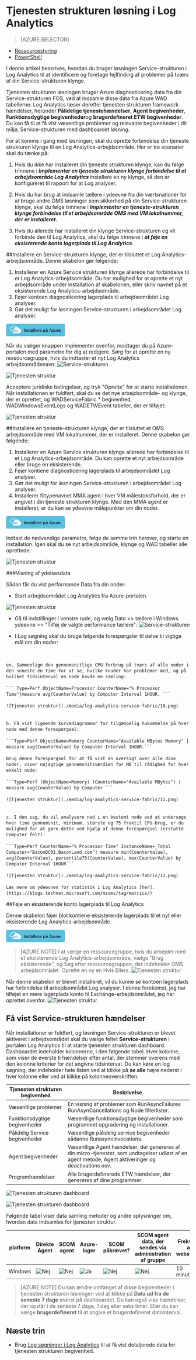 <properties
    pageTitle="Optimere dit miljø med løsningen Service-strukturen i Log Analytics | Microsoft Azure"
    description="Du kan bruge tjenesten strukturen løsningen til at vurdere risikoen og tilstand for tjenesten strukturen programmer, micro-tjenester, noder og klynger."
    services="log-analytics"
    documentationCenter=""
    authors="niniikhena"
    manager="jochan"
    editor=""/>

<tags
    ms.service="log-analytics"
    ms.workload="na"
    ms.tgt_pltfrm="na"
    ms.devlang="na"
    ms.topic="article"
    ms.date="09/21/2016"
    ms.author="nini"/>



# <a name="service-fabric-solution-in-log-analytics"></a>Tjenesten strukturen løsning i Log Analytics

> [AZURE.SELECTOR]
- [Ressourcestyring](log-analytics-service-fabric-azure-resource-manager.md)
- [PowerShell](log-analytics-service-fabric.md)

I denne artikel beskrives, hvordan du bruger løsningen Service-strukturen i Log Analytics til at identificere og foretage fejlfinding af problemer på tværs af din Service-strukturen klynge.

Tjenesten strukturen løsningen bruger Azure diagnosticering data fra din Service-strukturen FOS, ved at indsamle disse data fra Azure WAD tabellerne. Log Analytics læser derefter tjenesten strukturen framework hændelser, herunder **Pålidelige tjenestehændelser**, **Agent begivenheder**, **Funktionsdygtige begivenheder**og **brugerdefineret ETW begivenheder**. Du kan få til at få vist væsentlige problemer og relevante begivenheder i dit miljø, Service-strukturen med dashboardet løsning.

For at komme i gang med løsningen, skal du oprette forbindelse din tjeneste strukturen klynge til en Log Analytics-arbejdsområde. Her er tre scenarier skal du tænke på:

1. Hvis du ikke har installeret din tjeneste strukturen klynge, kan du følge trinnene i ***Implementer en tjeneste strukturen klynge forbindelse til et arbejdsområde Log Analytics*** installere en ny klynge, så den er konfigureret til rapport for at Log analyser.

2. Hvis du har brug at indsamle tællere i ydeevne fra din værtsnationer for at bruge andre OMS løsninger som sikkerhed på din Service-strukturen klynge, skal du følge trinnene i ***Implementer en tjeneste-strukturen klynge forbindelse til et arbejdsområde OMS med VM lokalnummer, der er installeret.***

3. Hvis du allerede har installeret din klynge Service-strukturen og vil forbinde den til Log Analytics, skal du følge trinnene i ***at føje en eksisterende konto lagerplads til Log Analytics.***


##<a name="deploy-a-service-fabric-cluster-connected-to-a-log-analytics-workspace"></a>Installere en Service-strukturen klynge, der er tilsluttet et Log Analytics-arbejdsområde.
Denne skabelon gør følgende:


1. Installerer en Azure Service strukturen klynge allerede har forbindelse til et Log Analytics-arbejdsområde. Du har mulighed for at oprette et nyt arbejdsområde under installation af skabelonen, eller skriv navnet på et eksisterende Log Analytics-arbejdsområde.
2. Føjer kontoen diagnosticering lagerplads til arbejdsområdet Log analyser.
3. Gør det muligt for løsningen Service-strukturen i arbejdsområdet Log analyser.

[![Installere på Azure](./media/log-analytics-service-fabric/deploybutton.png)](https://portal.azure.com/#create/Microsoft.Template/uri/https%3A%2F%2Fraw.githubusercontent.com%2Fazure%2Fazure-quickstart-templates%2Fmaster%2Fservice-fabric-oms%2F%2Fazuredeploy.json)


Når du vælger knappen Implementer ovenfor, modtager du på Azure-portalen med parametre for dig at redigere. Sørg for at oprette en ny ressourcegruppe, hvis du indtaster et nyt Log Analytics arbejdsområdenavn: ![Service-strukturen](./media/log-analytics-service-fabric/2.png)

![Tjenesten struktur](./media/log-analytics-service-fabric/3.png)

Acceptere juridiske betingelser, og tryk "Oprette" for at starte installationen. Når installationen er fuldført, skal du se det nye arbejdsområde- og klynge, der er oprettet, og WADServiceFabric * begivenhed, WADWindowsEventLogs og WADETWEvent tabeller, der er tilføjet:

![Tjenesten struktur](./media/log-analytics-service-fabric/4.png)

##<a name="deploy-a-service-fabric-cluster-connected-to-an-oms-workspace-with-vm-extension-installed"></a>Installere en tjeneste-strukturen klynge, der er tilsluttet et OMS arbejdsområde med VM lokalnummer, der er installeret.
Denne skabelon gør følgende:

1. Installerer en Azure Service strukturen klynge allerede har forbindelse til et Log Analytics-arbejdsområde. Du kan oprette et nyt arbejdsområde eller bruge en eksisterende.
2. Føjer kontiene diagnosticering lagerplads til arbejdsområdet Log analyser.
3. Gør det muligt for løsningen Service-strukturen i arbejdsområdet Log analyser.
4. Installerer filtypenavnet MMA agent i hver VM målestoksforhold, der er angivet i din tjeneste strukturen klynge. Med den MMA agent er installeret, er du kan se ydeevne målepunkter om din noder.


[![Installere på Azure](./media/log-analytics-service-fabric/deploybutton.png)](https://portal.azure.com/#create/Microsoft.Template/uri/https%3A%2F%2Fraw.githubusercontent.com%2Fazure%2Fazure-quickstart-templates%2Fmaster%2Fservice-fabric-vmss-oms%2F%2Fazuredeploy.json)


Indtast de nødvendige parametre, følge de samme trin herover, og starte en installation. Igen skal du se nyt arbejdsområde, klynge og WAD tabeller alle oprettede:

![Tjenesten struktur](./media/log-analytics-service-fabric/5.png)

###<a name="viewing-performance-data"></a>Visning af ydelsesdata

Sådan får du vist performance Data fra din noder:
</br>
- Start arbejdsområdet Log Analytics fra Azure-portalen.

![Tjenesten struktur](./media/log-analytics-service-fabric/6.png)

- Gå til indstillinger i venstre rude, og vælg Data >> tællere i Windows ydeevne >> "Tilføj de valgte performance tællere": ![Service-strukturen](./media/log-analytics-service-fabric/7.png)

- I Log søgning skal du bruge følgende forespørgsler til delve til vigtige mål om din noder:
</br>

    en. Sammenlign den gennemsnitlige CPU-forbrug på tværs af alle noder i den seneste én time for at se, hvilke knuder har problemer med, og på hvilket tidsinterval en node havde en samling:

    ``` Type=Perf ObjectName=Processor CounterName="% Processor Time"|measure avg(CounterValue) by Computer Interval 1HOUR. ```

    ![Tjenesten struktur](./media/log-analytics-service-fabric/10.png)


    b. Få vist lignende kurvediagrammer for tilgængelig hukommelse på hver node med denne forespørgsel:

    ```Type=Perf ObjectName=Memory CounterName="Available MBytes Memory" | measure avg(CounterValue) by Computer Interval 1HOUR.```

    Brug denne forespørgsel for at få vist en oversigt over alle dine noder, viser nøjagtige gennemsnitsværdien for MB til rådighed for hver enkelt node:

    ```Type=Perf (ObjectName=Memory) (CounterName="Available MBytes") | measure avg(CounterValue) by Computer ```

    ![Tjenesten struktur](./media/log-analytics-service-fabric/11.png)


    c. I den sag, du vil analysere ned i en bestemt node ved at undersøge hver time gennemsnit, minimum, største og 75 fraktil CPU-brug, er du mulighed for at gøre dette ved hjælp af denne forespørgsel (erstatte Computer felt):

    ```Type=Perf CounterName="% Processor Time" InstanceName=_Total Computer="BaconDC01.BaconLand.com"| measure min(CounterValue), avg(CounterValue), percentile75(CounterValue), max(CounterValue) by Computer Interval 1HOUR```

    ![Tjenesten struktur](./media/log-analytics-service-fabric/12.png)

    Læs mere om ydeevnen for statistik i Log Analytics [her]. (https://blogs.technet.microsoft.com/msoms/tag/metrics/)


##<a name="adding-an-existing-storage-account-to-log-analytics"></a>Føje en eksisterende konto lagerplads til Log Analytics

Denne skabelon føjer blot kontiene eksisterende lagerplads til et nyt eller eksisterende Log Analytics-arbejdsområde.
</br>

[![Installere på Azure](./media/log-analytics-service-fabric/deploybutton.png)](https://portal.azure.com/#create/Microsoft.Template/uri/https%3A%2F%2Fraw.githubusercontent.com%2FAzure%2Fazure-quickstart-templates%2Fmaster%2Foms-existing-storage-account%2Fazuredeploy.json)

>[AZURE.NOTE] I at vælge en ressourcegruppe, hvis du arbejder med et eksisterende Log Analytics-arbejdsområde, vælge "Brug eksisterende", og Søg efter ressourcegruppen, der indeholder OMS arbejdsområdet. Oprette en ny én Hvis Ellers.
![Tjenesten struktur](./media/log-analytics-service-fabric/8.png)

Når denne skabelon er blevet installeret, vil du kunne se kontoen lagerplads har forbindelse til arbejdsområdet Log analyser. I denne forekomst, jeg har tilføjet en mere lagerplads konto til Exchange-arbejdsområdet, jeg har oprettet ovenfor.
![Tjenesten struktur](./media/log-analytics-service-fabric/9.png)

## <a name="view-service-fabric-events"></a>Få vist Service-strukturen hændelser

Når installationer er fuldført, og løsningen Service-strukturen er blevet aktiveret i arbejdsområdet skal du vælge feltet **Service-strukturen** i portalen Log Analytics til at starte tjenesten strukturen dashboard. Dashboardet indeholder kolonnerne, i den følgende tabel. Hver kolonne, som viser de øverste ti hændelser efter antal, der stemmer overens med den kolonne kriterier for det angivne tidsinterval. Du kan køre en log søgning, der indeholder hele listen ved at klikke på **se alle** højre nederst i hver kolonne eller ved at klikke på kolonneoverskriften.

| **Tjenesten strukturen begivenhed** | **Beskrivelse** |
| --- | --- |
| Væsentlige problemer | En visning af problemer som RunAsyncFailures RunAsynCancellations og Node filterlister. |
| Funktionsdygtige begivenheder | Væsentlige funktionsdygtige begivenheder som programmet opgradering og installationer. |
| Pålidelig Service begivenheder | Væsentlige pålidelig service begivenheder sådanne Runasyncinvocations. |
| Agent begivenheder | Væsentlige Agent hændelser, der genereres af din micro-tjenester, som undtagelser udløst af en agent metode, Agent aktiveringer og deactivations osv. |
| Programhændelser | Alle brugerdefinerede ETW hændelser, der genereres af dine programmer. |

![Tjenesten strukturen dashboard](./media/log-analytics-service-fabric/sf3.png)

![Tjenesten strukturen dashboard](./media/log-analytics-service-fabric/sf4.png)


Følgende tabel viser data samling metoder og andre oplysninger om, hvordan data indsamles for tjenesten struktur.

| platform | Direkte Agent | SCOM agent | Azure-lager | SCOM påkrævet? | SCOM agent data, der sendes via administration af gruppe | Frekvens af websteder |
|---|---|---|---|---|---|---|
|Windows|![Nej](./media/log-analytics-malware/oms-bullet-red.png)|![Nej](./media/log-analytics-malware/oms-bullet-red.png)| ![Ja](./media/log-analytics-malware/oms-bullet-green.png)|            ![Nej](./media/log-analytics-malware/oms-bullet-red.png)|![Nej](./media/log-analytics-malware/oms-bullet-red.png)|10 minutter |


>[AZURE.NOTE] Du kan ændre omfanget af disse begivenheder i tjenesten strukturen løsningen ved at klikke på **Data ud fra de seneste 7 dage** øverst på dashboardet. Du kan også vise hændelser, der opstår i de seneste 7 dage, 1 dag eller seks timer. Eller du kan vælge **brugerdefineret** til at angive et brugerdefineret datointerval.


## <a name="next-steps"></a>Næste trin

- Brug [Log søgninger i Log Analytics](log-analytics-log-searches.md) til at få vist detaljerede data for tjenesten strukturen begivenhed.
